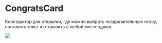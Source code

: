 # CongratsCard

Конструктор для открытки, где можно выбрать поздравительную гифку, составить текст и отправить в любой мессенджер.

<img src="https://docviewer.yandex.ru/view/30811440/htmlimage?id=1oz13-k9kfn9gxykklr5kk7wcmgsl6c6kfebe0z4hmsaswycf1aau6aclbgcysalnryoag5asap61e6djqkaywukow50zzeoh21m6p0j4&name=image-y2xBzJTUJRpPkrhXVM.gif&dsid=0b8d430882f82e03a239d2a02a2b0e23" />
